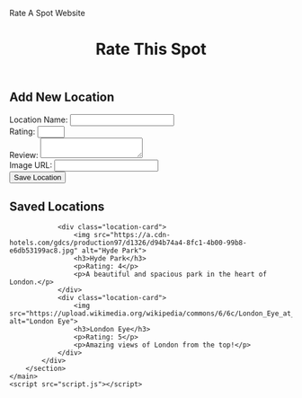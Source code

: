 Rate A Spot Website
<!DOCTYPE html>
<html>
<head>
    <meta charset="UTF-8">
    <meta name="viewport" content="width=device-width, initial-scale=1.0">
    <title>Rate This Spot</title>
    <link rel="stylesheet" href="style.css">
    <link href="https://fonts.googleapis.com/css2?family=Poppins:wght@600&display=swap" rel="stylesheet">
</head>
<body>
    <header>
        <h1>Rate This Spot</h1>
    </header>
    <main>
        <section id="form-section">
            <h2>Add New Location</h2>
            <form id="locationForm">
                <div class="form-group">
                    <label for="name">Location Name:</label>
                    <input type="text" id="name" name="name" required>
                </div>
                <div class="form-group">
                    <label for="rating">Rating:</label>
                    <input type="number" id="rating" name="rating" min="1" max="5" required>
                </div>
                <div class="form-group">
                    <label for="review">Review:</label>
                    <textarea id="review" name="review" required></textarea>
                </div>
                <div class="form-group">
                    <label for="image">Image URL:</label>
                    <input type="text" id="image" name="image" required>
                </div>
                <button type="submit">Save Location</button>
            </form>
        </section>
        <section id="locations-section">
            <h2>Saved Locations</h2>
            <div class="locations-container" id="locationsContainer">
                
                <div class="location-card">
                    <img src="https://a.cdn-hotels.com/gdcs/production97/d1326/d94b74a4-8fc1-4b00-99b8-e6db53199ac8.jpg" alt="Hyde Park">
                    <h3>Hyde Park</h3>
                    <p>Rating: 4</p>
                    <p>A beautiful and spacious park in the heart of London.</p>
                </div>
                <div class="location-card">
                    <img src="https://upload.wikimedia.org/wikipedia/commons/6/6c/London_Eye_at_night_2.jpg" alt="London Eye">
                    <h3>London Eye</h3>
                    <p>Rating: 5</p>
                    <p>Amazing views of London from the top!</p>
                </div>
            </div>
        </section>
    </main>
    <script src="script.js"></script>
</body>
</html>